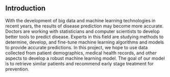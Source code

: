 ## Introduction

With the development of big data and machine learning technologies in recent years, the results of disease prediction may become more accurate. Doctors are working with statisticians and computer scientists to develop better tools to predict disease. Experts in this field are studying methods to determine, develop, and fine-tune machine learning algorithms and models to provide accurate predictions.
In this project, we hope to use data collected from patient demographics, medical health records, and other aspects to develop a robust machine learning model. The goal of our model is to retrieve similar patients and recommend early stage treatment for prevention.

